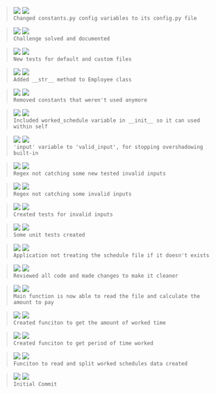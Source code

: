 > ![](https://img.shields.io/badge/Aug_18,_2022-black) ![](https://img.shields.io/badge/v0.10.1-REFACTOR-red)  
> `Changed constants.py config variables to its config.py file`

> ![](https://img.shields.io/badge/Jun_13,_2022-black) ![](https://img.shields.io/badge/v0.10.0-FEAT-blue)  
> `Challenge solved and documented`

> ![](https://img.shields.io/badge/Jun_13,_2022-black) ![](https://img.shields.io/badge/v0.9.0-FEAT-blue)  
> `New tests for default and custom files`

> ![](https://img.shields.io/badge/Jun_13,_2022-black) ![](https://img.shields.io/badge/v0.8.0-FEAT-blue)  
> `Added __str__ method to Employee class`

> ![](https://img.shields.io/badge/Jun_13,_2022-black) ![](https://img.shields.io/badge/v0.7.5-REFACTOR-red)  
> `Removed constants that weren't used anymore`

> ![](https://img.shields.io/badge/Jun_13,_2022-black) ![](https://img.shields.io/badge/v0.7.4-REFACTOR-red)  
> `Included worked_schedule variable in __init__ so it can used within self`

> ![](https://img.shields.io/badge/Jun_13,_2022-black) ![](https://img.shields.io/badge/v0.7.3-REFACTOR-red)  
> `'input' variable to 'valid_input', for stopping overshadowing built-in`

> ![](https://img.shields.io/badge/Jun_13,_2022-black) ![](https://img.shields.io/badge/v0.7.2-FIX-green)  
> `Regex not catching some new tested invalid inputs`

> ![](https://img.shields.io/badge/Jun_10,_2022-black) ![](https://img.shields.io/badge/v0.7.1-FIX-green)  
> `Regex not catching some invalid inputs`
 
> ![](https://img.shields.io/badge/Jun_10,_2022-black) ![](https://img.shields.io/badge/v0.7.0-FEAT-blue)  
> `Created tests for invalid inputs`

> ![](https://img.shields.io/badge/Jun_08,_2022-black) ![](https://img.shields.io/badge/v0.6.0-FEAT-blue)  
> `Some unit tests created`

> ![](https://img.shields.io/badge/Jun_08,_2022-black) ![](https://img.shields.io/badge/v0.5.2-FIX-green)  
> `Application not treating the schedule file if it doesn't exists`

> ![](https://img.shields.io/badge/Jun_08,_2022-black) ![](https://img.shields.io/badge/v0.5.1-REFACTOR-red)  
> `Reviewed all code and made changes to make it cleaner`

> ![](https://img.shields.io/badge/Jun_07,_2022-black) ![](https://img.shields.io/badge/v0.5.0-FEAT-blue)  
> `Main function is now able to read the file and calculate the amount to pay`

> ![](https://img.shields.io/badge/Jun_07,_2022-black) ![](https://img.shields.io/badge/v0.4.0-FEAT-blue)  
> `Created funciton to get the amount of worked time`

> ![](https://img.shields.io/badge/Jun_07,_2022-black) ![](https://img.shields.io/badge/v0.3.0-FEAT-blue)  
> `Created funciton to get period of time worked`

> ![](https://img.shields.io/badge/Jun_07,_2022-black) ![](https://img.shields.io/badge/v0.2.0-FEAT-blue)  
> `Funciton to read and split worked schedules data created`

> ![](https://img.shields.io/badge/Jun_07,_2022-black) ![](https://img.shields.io/badge/v0.1.0-FEAT-blue)  
> `Initial Commit`